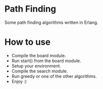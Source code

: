 Path Finding
============

Some path finding algorithms written in Erlang.

How to use
==========

- Compile the board module.
- Run start() from the board module.
- Setup your environment.
- Compile the search module.
- Run greedy or one of the other algorithms.
- Enjoy :)


